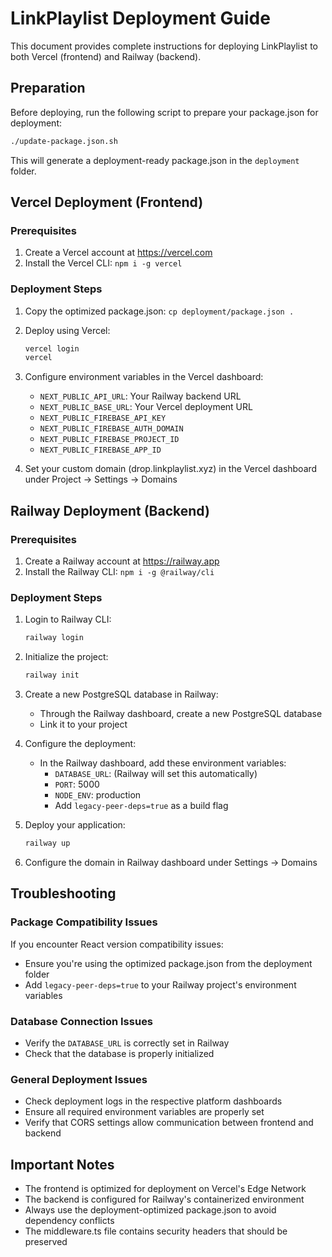 # LinkPlaylist Deployment Guide

This document provides complete instructions for deploying LinkPlaylist to both Vercel (frontend) and Railway (backend).

## Preparation

Before deploying, run the following script to prepare your package.json for deployment:
```bash
./update-package.json.sh
```

This will generate a deployment-ready package.json in the `deployment` folder.

## Vercel Deployment (Frontend)

### Prerequisites
1. Create a Vercel account at https://vercel.com
2. Install the Vercel CLI: `npm i -g vercel`

### Deployment Steps
1. Copy the optimized package.json: `cp deployment/package.json .`
2. Deploy using Vercel:
   ```bash
   vercel login
   vercel
   ```
3. Configure environment variables in the Vercel dashboard:
   - `NEXT_PUBLIC_API_URL`: Your Railway backend URL
   - `NEXT_PUBLIC_BASE_URL`: Your Vercel deployment URL
   - `NEXT_PUBLIC_FIREBASE_API_KEY`
   - `NEXT_PUBLIC_FIREBASE_AUTH_DOMAIN`
   - `NEXT_PUBLIC_FIREBASE_PROJECT_ID`
   - `NEXT_PUBLIC_FIREBASE_APP_ID`

4. Set your custom domain (drop.linkplaylist.xyz) in the Vercel dashboard under Project → Settings → Domains

## Railway Deployment (Backend)

### Prerequisites
1. Create a Railway account at https://railway.app
2. Install the Railway CLI: `npm i -g @railway/cli`

### Deployment Steps
1. Login to Railway CLI:
   ```bash
   railway login
   ```

2. Initialize the project:
   ```bash
   railway init
   ```

3. Create a new PostgreSQL database in Railway:
   - Through the Railway dashboard, create a new PostgreSQL database
   - Link it to your project

4. Configure the deployment:
   - In the Railway dashboard, add these environment variables:
     - `DATABASE_URL`: (Railway will set this automatically)
     - `PORT`: 5000
     - `NODE_ENV`: production
     - Add `legacy-peer-deps=true` as a build flag

5. Deploy your application:
   ```bash
   railway up
   ```

6. Configure the domain in Railway dashboard under Settings → Domains

## Troubleshooting

### Package Compatibility Issues
If you encounter React version compatibility issues:
- Ensure you're using the optimized package.json from the deployment folder
- Add `legacy-peer-deps=true` to your Railway project's environment variables

### Database Connection Issues
- Verify the `DATABASE_URL` is correctly set in Railway
- Check that the database is properly initialized

### General Deployment Issues
- Check deployment logs in the respective platform dashboards
- Ensure all required environment variables are properly set
- Verify that CORS settings allow communication between frontend and backend

## Important Notes
- The frontend is optimized for deployment on Vercel's Edge Network
- The backend is configured for Railway's containerized environment
- Always use the deployment-optimized package.json to avoid dependency conflicts
- The middleware.ts file contains security headers that should be preserved
